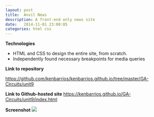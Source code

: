 ```yaml
---
layout: post
title:  Anvil News
description: A front-end only news site
date:   2014-11-01 23:00:05
categories: html css
---
```


**Technologies**

- HTML and CSS to design the entire site, from scratch.
- Independently found necessary breakpoints for media queries

**Link to repository**

<a href="https://github.com/kenbarrios/kenbarrios.github.io/tree/master/GA-Circuits/unit9" target="_blank">https://github.com/kenbarrios/kenbarrios.github.io/tree/master/GA-Circuits/unit9</a>

**Link to Github-hosted site**
<a href="https://kenbarrios.github.io/GA-Circuits/unit9/index.html" target="_blank">https://kenbarrios.github.io/GA-Circuits/unit9/index.html</a>

**Screenshot**
<img src="/images/anvil.png">
